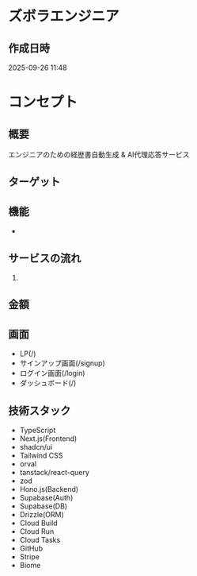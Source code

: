# ズボラエンジニア

## 作成日時
2025-09-26 11:48

# コンセプト
<!-- 一言で表現するコンセプト -->

## 概要
エンジニアのための経歴書自動生成 & AI代理応答サービス

## ターゲット
<!-- 主なターゲット層 -->

## 機能
<!-- 主要機能のリスト -->
- 

## サービスの流れ
<!-- ユーザーがサービスを使う流れ -->
1. 

## 金額
<!-- 料金プラン -->

## 画面
<!-- 画面構成・遷移 -->
- LP(/)
- サインアップ画面(/signup)
- ログイン画面(/login)
- ダッシュボード(/)

## 技術スタック
- TypeScript
- Next.js(Frontend)
- shadcn/ui
- Tailwind CSS
- orval
- tanstack/react-query
- zod
- Hono.js(Backend)
- Supabase(Auth)
- Supabase(DB)
- Drizzle(ORM)
- Cloud Build
- Cloud Run
- Cloud Tasks
- GitHub
- Stripe
- Biome

